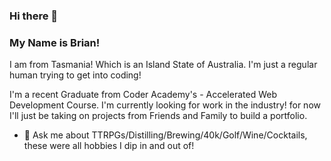 ### Hi there 👋
### My Name is Brian!

I am from Tasmania! Which is an Island State of Australia. I'm just a regular human trying to get into coding!

I'm a recent Graduate from Coder Academy's - Accelerated Web Development Course. I'm currently looking for work in the industry! for now I'll just be taking on projects from Friends and Family to build a portfolio.

- 💬 Ask me about TTRPGs/Distilling/Brewing/40k/Golf/Wine/Cocktails, these were all hobbies I dip in and out of!

<!--
**Chrystoff/chrystoff** is a ✨ _special_ ✨ repository because its `README.md` (this file) appears on your GitHub profile.

Here are some ideas to get you started:

- 🔭 I’m currently working on ...
- 🌱 I’m currently learning ...
- 👯 I’m looking to collaborate on ...
- 🤔 I’m looking for help with ...
- 📫 How to reach me: ...
- 😄 Pronouns: ...
- ⚡ Fun fact: ...
-->
